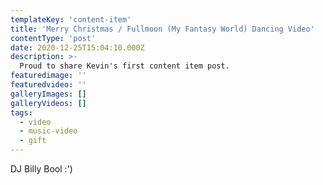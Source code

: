 ```yaml
---
templateKey: 'content-item'
title: 'Merry Christmas / Fullmoon (My Fantasy World) Dancing Video'
contentType: 'post'
date: 2020-12-25T15:04:10.000Z
description: >-
  Proud to share Kevin's first content item post.
featuredimage: ''
featuredvideo: ''
galleryImages: []
galleryVideos: []
tags:
  - video
  - music-video
  - gift
---
```


DJ Billy Bool :')
